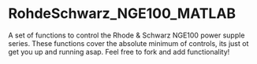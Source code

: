# RohdeSchwarz_NGE100_MATLAB
A set of functions to control the Rhode &amp; Schwarz NGE100 power supple series. These functions cover the absolute minimum of controls, its just ot get you up and running asap. Feel free to fork and add functionality! 
